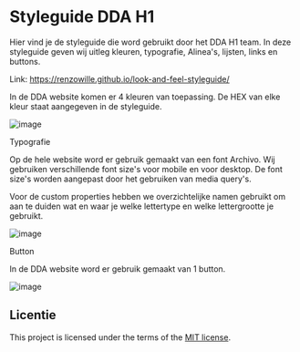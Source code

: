 # Styleguide DDA H1

Hier vind je de styleguide die word gebruikt door het DDA H1 team. In deze styleguide geven wij uitleg kleuren, typografie, Alinea's, lijsten, links en buttons.

Link: https://renzowille.github.io/look-and-feel-styleguide/

In de DDA website komen er 4 kleuren van toepassing.
De HEX van elke kleur staat aangegeven in de styleguide.

![image](https://github.com/user-attachments/assets/1f947816-3a29-4812-b0fa-db597577ce8d)

Typografie

Op de hele website word er gebruik gemaakt van een font Archivo. Wij gebruiken verschillende font size's voor mobile en voor desktop. De font size's worden aangepast door het gebruiken van media query's.

Voor de custom properties hebben we overzichtelijke namen gebruikt om aan te duiden wat en waar je welke lettertype en welke lettergrootte je gebruikt.

![image](https://github.com/user-attachments/assets/670271e8-0cc6-485f-87b3-3540fc47a12a)

Button

In de DDA website word er gebruik gemaakt van 1 button.

![image](https://github.com/user-attachments/assets/2ddc42fc-20a3-4617-831e-730adcc2872a)




## Licentie

This project is licensed under the terms of the [MIT license](./LICENSE).

